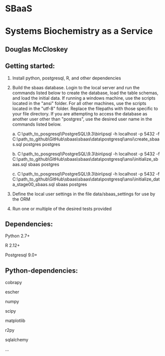 SBaaS
============
Systems Biochemistry as a Service
============
Douglas McCloskey
-----------------

Getting started:
----------------
1.	Install python, postgresql, R, and other dependencies

2.	Build the sbaas database.  Login to the local server and run the commands listed below to create the database, load the table schemas, and load the initial data.  If running a windows machine, use the scripts located in the "ansi" folder.  For all other machines, use the scripts located in the "utf-8" folder.  Replace the filepaths with those specific to your file directory.  If you are attempting to access the database as another user other than "postgres", use the desired user name in the commands listed below.
	
	a.	C:\path_to_posgresql\PostgreSQL\9.3\bin\psql -h localhost -p 5432 -f C:\path_to_github\GitHub\sbaas\sbaas\data\postgresql\ansi\create_sbaas.sql postgres postgres
	
	b.	C:\path_to_posgresql\PostgreSQL\9.3\bin\psql -h localhost -p 5432 -f C:\path_to_github\GitHub\sbaas\sbaas\data\postgresql\ansi\initialize_sbaas.sql sbaas postgres
	
	c.	C:\path_to_posgresql\PostgreSQL\9.3\bin\psql -h localhost -p 5432 -f C:\path_to_github\GitHub\sbaas\sbaas\data\postgresql\ansi\initialize_data_stage00_sbaas.sql sbaas postgres

3.	Define the local user settings in the file data/sbaas_settings for use by the ORM

4.	Run one or multiple of the desired tests provided

Dependencies:
------------
Python 2.7+

R 2.12+

Postgresql 9.0+

Python-dependencies:
-------------------
cobrapy

escher

numpy

scipy

matplotlib

r2py

sqlalchemy

...